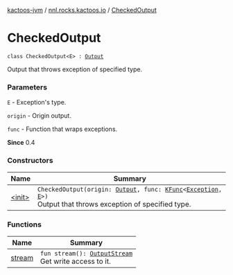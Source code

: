 [kactoos-jvm](../../index.md) / [nnl.rocks.kactoos.io](../index.md) / [CheckedOutput](./index.md)

# CheckedOutput

`class CheckedOutput<E> : `[`Output`](../../nnl.rocks.kactoos/-output/index.md)

Output that throws exception of specified type.

### Parameters

`E` - Exception's type.

`origin` - Origin output.

`func` - Function that wraps exceptions.

**Since**
0.4

### Constructors

| Name | Summary |
|---|---|
| [&lt;init&gt;](-init-.md) | `CheckedOutput(origin: `[`Output`](../../nnl.rocks.kactoos/-output/index.md)`, func: `[`KFunc`](../../nnl.rocks.kactoos/-k-func.md)`<`[`Exception`](https://kotlinlang.org/api/latest/jvm/stdlib/kotlin/-exception/index.html)`, `[`E`](index.md#E)`>)`<br>Output that throws exception of specified type. |

### Functions

| Name | Summary |
|---|---|
| [stream](stream.md) | `fun stream(): `[`OutputStream`](http://docs.oracle.com/javase/8/docs/api/java/io/OutputStream.html)<br>Get write access to it. |
